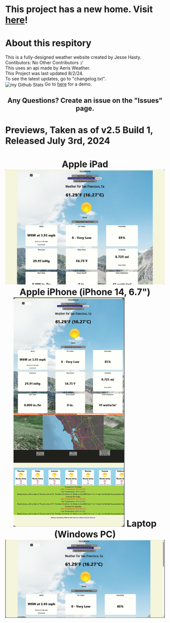 <h1>This project has a new home. Visit <a href="https://github.com/JesseWx2011/weatherDashboard-Revised">here</a>!</h1>
<h1 class="title">About this respitory</h1>
  <div class="info">This is a fully-designed weather website created by Jesse Hasty.</div>
  <div class="contibutors">
    Contibutors:  
    No Other Contributors :/</div> 
  <div class="info">This uses an api made by Aeris Weather.</div>
  <div class="info">This Project was last updated 8/2/24.</div>
  <div class="info">To see the latest updates, go to "changelog.txt".</div>

  
<img align="center" src="https://github-readme-stats.vercel.app/api?username=JesseWx2011&include_all_commits=true&count_private=true&show_icons=true&line_height=20&title_color=2B5BBD&icon_color=1124BB&text_color=A1A1A1&bg_color=0,000001,130F40" alt="my Github Stats"/>
Go to <a href="https://drive.google.com/file/d/1Wft1JEjsMZ_UdUvqw4yiDK1jXy4fm_-/view">here</a> for a demo. 
<h2 align="center">Any Questions? Create an issue on the "Issues" page.</h2>
<h1>Previews, Taken as of v2.5 Build 1, Released July 3rd, 2024<h1>
<div align="center">
Apple iPad
<img src="iPad.png"></img>
Apple iPhone (iPhone 14, 6.7")
<img src="iPhone.png"></img>
Laptop (Windows PC)
<img src="Windows PC.png"></img>
</div>
